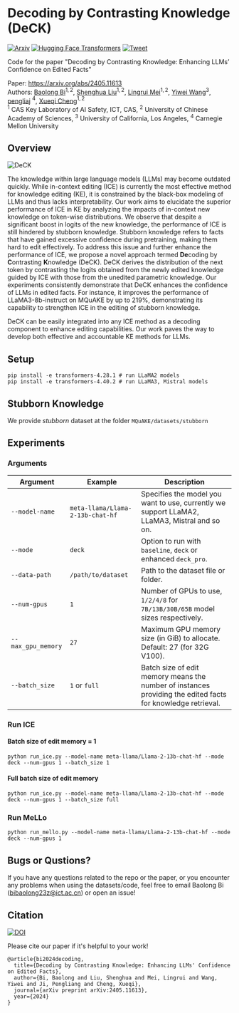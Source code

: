 Decoding by Contrasting Knowledge (DeCK)
===

[![Arxiv](https://img.shields.io/badge/arXiv-2405.11613-B21A1B)](https://arxiv.org/abs/2405.11613)
[![Hugging Face Transformers](https://img.shields.io/badge/%F0%9F%A4%97-Transformers-blue)](https://github.com/huggingface/transformers)
[![Tweet](https://img.shields.io/twitter/url/http/shields.io.svg?style=social)](https://x.com/Byron52238498/status/1792754220535620023)

Code for the paper "Decoding by Contrasting Knowledge: Enhancing LLMs’ Confidence on Edited Facts"

Paper: https://arxiv.org/abs/2405.11613  
Authors: [Baolong Bi](https://byronbbl.github.io/)$^{1,2}$, [Shenghua Liu](https://shenghua-liu.github.io/)$^{1,2}$, [Lingrui Mei](https://me.meirtz.com/about/)$^{1,2}$, [Yiwei Wang](https://wangywust.github.io/)$^{3}$, [pengliaj](https://scholar.google.com/citations?user=NEAhh3IAAAAJ&hl=en) $^{4}$, [Xueqi Cheng](https://people.ucas.ac.cn/~cxq?language=en)$^{1,2}$  
$^1$ CAS Key Laboratory of AI Safety, ICT, CAS, $^2$ University of Chinese Academy of Sciences, $^3$ University of California, Los Angeles, $^4$ Carnegie Mellon University

## Overview

![DeCK](overview.jpg)

The knowledge within large language models (LLMs) may become outdated quickly. While in-context editing (ICE) is currently the most effective method for knowledge editing (KE), it is constrained by the black-box modeling of LLMs and thus lacks interpretability. Our work aims to elucidate the superior performance of ICE in KE by analyzing the impacts of in-context new knowledge on token-wise distributions. We observe that despite a significant boost in logits of the new knowledge, the performance of ICE is still hindered by stubborn knowledge. Stubborn knowledge refers to facts that have gained excessive confidence during pretraining, making them hard to edit effectively. To address this issue and further enhance the performance of ICE, we propose a novel approach termed **De**coding by **C**ontrasting **K**nowledge (DeCK). DeCK derives the distribution of the next token by contrasting the logits obtained from the newly edited knowledge guided by ICE with those from the unedited parametric knowledge. Our experiments consistently demonstrate that DeCK enhances the confidence of LLMs in edited facts. For instance, it improves the performance of LLaMA3-8b-instruct on MQuAKE by up to 219%, demonstrating its capability to strengthen ICE in the editing of stubborn knowledge. 

DeCK can be easily integrated into any ICE method as a decoding component to enhance editing capabilities. Our work paves the way to develop both effective and accountable KE methods for LLMs.

## Setup

```
pip install -e transformers-4.28.1 # run LLaMA2 models
pip install -e transformers-4.40.2 # run LLaMA3, Mistral models
```

## Stubborn Knowledge

We provide *stubborn* dataset at the folder `MQuAKE/datasets/stubborn`

## Experiments

### Arguments

| Argument          | Example           | Description   |
| ----------------- | ----------------- | ------------- |
| `--model-name`    | `meta-llama/Llama-2-13b-chat-hf` | Specifies the model you want to use, currently we support LLaMA2, LLaMA3, Mistral and so on. |
| `--mode`          | `deck` | Option to run with `baseline`, `deck` or enhanced `deck_pro`. |
| `--data-path`     | `/path/to/dataset` | Path to the dataset file or folder. |
| `--num-gpus`      | `1` | Number of GPUs to use, `1/2/4/8` for `7B/13B/30B/65B` model sizes respectively.  |
| `--max_gpu_memory`| `27` | Maximum GPU memory size (in GiB) to allocate. Default: 27 (for 32G V100).  |
| `--batch_size`    | `1` or `full` | Batch size of edit memory means the number of instances providing the edited facts for knowledge retrieval.  |

### Run ICE
#### Batch size of edit memory = 1

```
python run_ice.py --model-name meta-llama/Llama-2-13b-chat-hf --mode deck --num-gpus 1 --batch_size 1
```

#### Full batch size of edit memory

```
python run_ice.py --model-name meta-llama/Llama-2-13b-chat-hf --mode deck --num-gpus 1 --batch_size full
```

### Run MeLLo

```
python run_mello.py --model-name meta-llama/Llama-2-13b-chat-hf --mode deck --num-gpus 1
```

## Bugs or Qustions?

If you have any questions related to the repo or the paper, or you encounter any problems when using the datasets/code, feel free to email Baolong Bi (bibaolong23z@ict.ac.cn) or open an issue!

## Citation

[![DOI](https://img.shields.io/badge/DOI-10.48550/arXiv.2405.11613-green?color=FF8000?color=009922)](https://doi.org/10.48550/arXiv.2405.11613)

Please cite our paper if it's helpful to your work!
```
@article{bi2024decoding,
  title={Decoding by Contrasting Knowledge: Enhancing LLMs' Confidence on Edited Facts},
  author={Bi, Baolong and Liu, Shenghua and Mei, Lingrui and Wang, Yiwei and Ji, Pengliang and Cheng, Xueqi},
  journal={arXiv preprint arXiv:2405.11613},
  year={2024}
}
```
